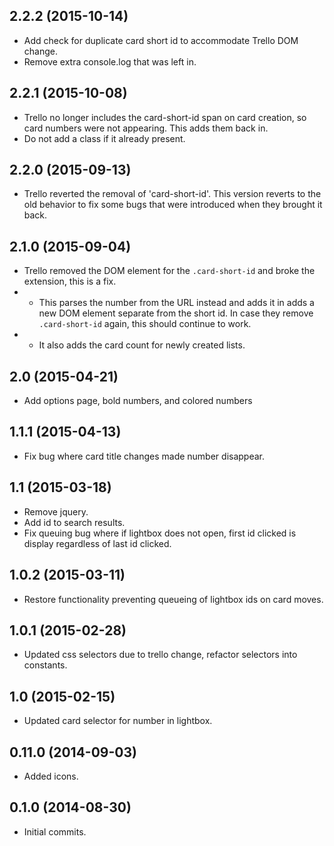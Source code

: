 ## 2.2.2 (2015-10-14)
- Add check for duplicate card short id to accommodate Trello DOM change.
- Remove extra console.log that was left in.

## 2.2.1 (2015-10-08)
- Trello no longer includes the card-short-id span on card creation, so card numbers were not appearing. This adds them back in.
- Do not add a class if it already present.

## 2.2.0 (2015-09-13)
- Trello reverted the removal of 'card-short-id'. This version reverts to the old behavior to fix some bugs that were introduced when they brought it back.

## 2.1.0 (2015-09-04)
- Trello removed the DOM element for the `.card-short-id` and broke the extension, this is a fix.
- - This parses the number from the URL instead and adds it in adds a new DOM element separate from the short id. In case they remove `.card-short-id` again, this should continue to work.
- - It also adds the card count for newly created lists.

## 2.0 (2015-04-21)
- Add options page, bold numbers, and colored numbers

## 1.1.1 (2015-04-13)
- Fix bug where card title changes made number disappear.

## 1.1 (2015-03-18)
- Remove jquery.
- Add id to search results.
- Fix queuing bug where if lightbox does not open, first id clicked is display regardless of last id clicked.

## 1.0.2 (2015-03-11)
- Restore functionality preventing queueing of lightbox ids on card moves.

## 1.0.1 (2015-02-28)
- Updated css selectors due to trello change, refactor selectors into constants.

## 1.0 (2015-02-15)
- Updated card selector for number in lightbox.

## 0.11.0 (2014-09-03)
- Added icons.

## 0.1.0 (2014-08-30)
- Initial commits.

